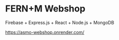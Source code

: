 # FERN+M Webshop

Firebase + Express.js + React + Node.js + MongoDB

https://asmo-webshop.onrender.com/
